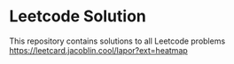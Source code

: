 # Leetcode Solution
This repository contains solutions to all Leetcode problems
https://leetcard.jacoblin.cool/lapor?ext=heatmap
